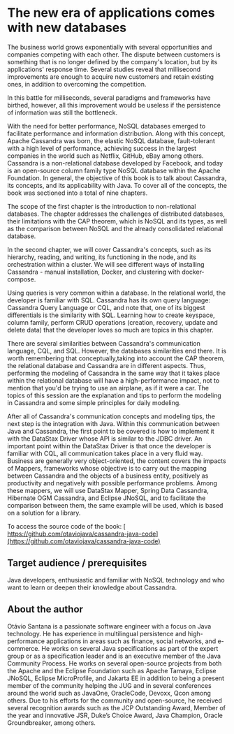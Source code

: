 # The new era of applications comes with new databases

The business world grows exponentially with several opportunities and companies competing with each other. The dispute between customers is something that is no longer defined by the company's location, but by its applications' response time. Several studies reveal that millisecond improvements are enough to acquire new customers and retain existing ones, in addition to overcoming the competition.

In this battle for milliseconds, several paradigms and frameworks have birthed, however, all this improvement would be useless if the persistence of information was still the bottleneck.

With the need for better performance, NoSQL databases emerged to facilitate performance and information distribution. Along with this concept, Apache Cassandra was born, the elastic NoSQL database, fault-tolerant with a high level of performance, achieving success in the largest companies in the world such as Netflix, GitHub, eBay among others. Cassandra is a non-relational database developed by Facebook, and today is an open-source column family type NoSQL database within the Apache Foundation. In general, the objective of this book is to talk about Cassandra, its concepts, and its applicability with Java. To cover all of the concepts, the book was sectioned into a total of nine chapters.

The scope of the first chapter is the introduction to non-relational databases. The chapter addresses the challenges of distributed databases, their limitations with the CAP theorem, which is NoSQL and its types, as well as the comparison between NoSQL and the already consolidated relational database.

In the second chapter, we will cover Cassandra's concepts, such as its hierarchy, reading, and writing, its functioning in the node, and its orchestration within a cluster. We will see different ways of installing Cassandra - manual installation, Docker, and clustering with docker-compose.

Using queries is very common within a database. In the relational world, the developer is familiar with SQL. Cassandra has its own query language: Cassandra Query Language or CQL, and note that, one of its biggest differentials is the similarity with SQL. Learning how to create keyspace, column family, perform CRUD operations (creation, recovery, update and delete data) that the developer loves so much are topics in this chapter.

There are several similarities between Cassandra's communication language, CQL, and SQL. However, the databases similarities end there. It is worth remembering that conceptually,taking into account the CAP theorem, the relational database and Cassandra are in different aspects. Thus, performing the modeling of Cassandra in the same way that it takes place within the relational database will have a high-performance impact, not to mention that you'd be trying to use an airplane, as if it were a car. The topics of this session are the explanation and tips to perform the modeling in Cassandra and some simple principles for daily modeling.

After all of Cassandra's communication concepts and modeling tips, the next step is the integration with Java. Within this communication between Java and Cassandra, the first point to be covered is how to implement it with the DataStax Driver whose API is similar to the JDBC driver. An important point within the DataStax Driver is that once the developer is familiar with CQL, all communication takes place in a very fluid way. Business are generally very object-oriented, the content covers the impacts of Mappers, frameworks whose objective is to carry out the mapping between Cassandra and the objects of a business entity, positively as productivity and negatively with possible performance problems. Among these mappers, we will use DataStax Mapper, Spring Data Cassandra, Hibernate OGM Cassandra, and Eclipse JNoSQL, and to facilitate the comparison between them, the same example will be used, which is based on a solution for a library.



To access the source code of the book: [ https://github.com/otaviojava/cassandra-java-code](https://github.com/otaviojava/cassandra-java-code)

## Target audience / prerequisites

Java developers, enthusiastic and familiar with NoSQL technology and who want to learn or deepen their knowledge about Cassandra.



## About the author

 

Otávio Santana is a passionate software engineer with a focus on Java technology. He has experience in multilingual persistence and high-performance applications in areas such as finance, social networks, and e-commerce. He works on several Java specifications as part of the expert group or as a specification leader and is an executive member of the Java Community Process. He works on several open-source projects from both the Apache and the Eclipse Foundation such as Apache Tamaya, Eclipse JNoSQL, Eclipse MicroProfile, and Jakarta EE in addition to being a present member of the community helping the JUG and in several conferences around the world such as JavaOne, OracleCode, Devoxx, Qcon among others. Due to his efforts for the community and open-source, he received several recognition awards such as the JCP Outstanding Award, Member of the year and innovative JSR, Duke’s Choice Award, Java Champion, Oracle Groundbreaker, among others.